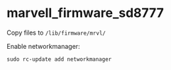 # marvell_firmware_sd8777

Copy files to `/lib/firmware/mrvl/`

Enable networkmanager:

`sudo rc-update add networkmanager`
